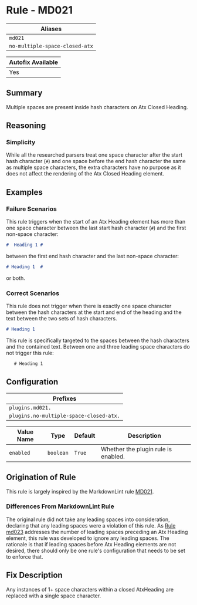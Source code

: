 # Rule - MD021

| Aliases |
| --- |
| `md021` |
| `no-multiple-space-closed-atx` |

| Autofix Available |
| --- |
| Yes |

## Summary

Multiple spaces are present inside hash characters on Atx Closed Heading.

## Reasoning

### Simplicity

While all the researched parsers treat one space character after
the start hash character (`#`) and one space before the end hash
character the same as multiple space characters, the extra characters
have no purpose as it does not affect the rendering of the Atx
Closed Heading element.

## Examples

### Failure Scenarios

This rule triggers when the start of an Atx Heading element has more
than one space character between the last start hash character (`#`) and
the first non-space character:

```Markdown
#  Heading 1 #
```

between the first end hash character and the last non-space character:

```Markdown
# Heading 1  #
```

or both.

### Correct Scenarios

This rule does not trigger when there is exactly one space character
between the hash characters at the start and end of the heading and
the text between the two sets of hash characters.

```Markdown
# Heading 1
```

This rule is specifically targeted to the spaces between the hash characters
and the contained text.  Between one and three leading space
characters do not trigger this rule:

```Markdown
   # Heading 1
```

## Configuration

| Prefixes |
| --- |
| `plugins.md021.` |
| `plugins.no-multiple-space-closed-atx.` |

| Value Name | Type | Default | Description |
| -- | -- | -- | -- |
| `enabled` | `boolean` | `True` | Whether the plugin rule is enabled. |

## Origination of Rule

This rule is largely inspired by the MarkdownLint rule
[MD021](https://github.com/DavidAnson/markdownlint/blob/master/doc/Rules.md#md021---multiple-spaces-inside-hashes-on-closed-atx-style-heading).

### Differences From MarkdownLint Rule

The original rule did not take any leading spaces into consideration,
declaring that any leading spaces were a violation of this rule.  As
[Rule md023](https://github.com/jackdewinter/pymarkdown/blob/main/docs/rule_md023.md)
addresses the number of leading spaces preceding an Atx Heading element,
this rule was developed to ignore any leading spaces.  The rationale is
that if leading spaces before Atx Heading elements are not desired, there
should only be one rule's configuration that needs to be set to
enforce that.

## Fix Description

Any instances of 1+ space characters within a closed AtxHeading are replaced with
a single space character.
